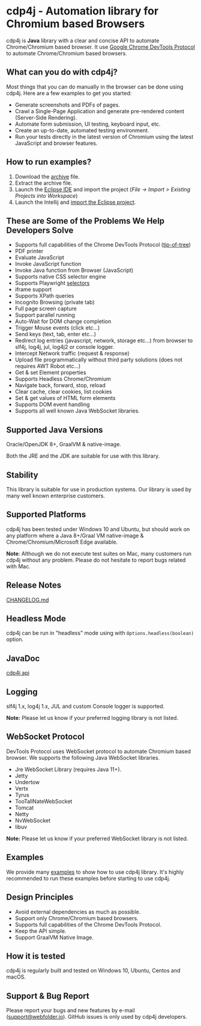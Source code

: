 cdp4j -  Automation library for Chromium based Browsers
=========================================================

cdp4j is **Java** library with a clear and concise API to automate Chrome/Chromium based browser.
It use [Google Chrome DevTools Protocol](https://chromedevtools.github.io/devtools-protocol/) to automate Chrome/Chromium based browsers.

What can you do with cdp4j?
---------------------------
Most things that you can do manually in the browser can be done using cdp4j.
Here are a few examples to get you started:

* Generate screenshots and PDFs of pages.
* Crawl a Single-Page Application and generate pre-rendered content (Server-Side Rendering).
* Automate form submission, UI testing, keyboard input, etc.
* Create an up-to-date, automated testing environment.
* Run your tests directly in the latest version of Chromium using the latest JavaScript and browser features.

How to run examples?
--------------------
1. Download the [archive](https://github.com/webfolderio/cdp4j/archive/refs/heads/master.zip) file.
2. Extract the archive file.
3. Launch the [Eclipse IDE](https://www.eclipse.org/ide/) and import the project (*File -> Import > Existing Projects into Workspace*)
4. Launch the Intellij and [import the Eclipse project](https://www.jetbrains.com/help/idea/import-project-from-eclipse-page-1.html).

These are Some of the Problems We Help Developers Solve
-------------------------------------------------------
* Supports full capabilities of the Chrome DevTools Protocol ([tip-of-tree](https://chromedevtools.github.io/debugger-protocol-viewer/tot/))
* PDF printer
* Evaluate JavaScript
* Invoke JavaScript function
* Invoke Java function from Browser (JavaScript)
* Supports native CSS selector engine
* Supports Playwright [selectors](https://playwright.dev/docs/selectors)
* iframe support
* Supports XPath queries
* Incognito Browsing (private tab)
* Full page screen capture
* Support parallel running
* Auto-Wait for DOM change completion
* Trigger Mouse events (click etc...)
* Send keys (text, tab, enter etc...)
* Redirect log entries (javascript, network, storage etc...) from browser to slf4j, log4j, jul, log4j2 or console logger.
* Intercept Network traffic (request & response)
* Upload file programmatically without third party solutions (does not requires AWT Robot etc...)
* Get & set Element properties
* Supports Headless Chrome/Chromium
* Navigate back, forward, stop, reload
* Clear cache, clear cookies, list cookies
* Set & get values of HTML form elements
* Supports DOM event handling
* Supports all well known Java WebSocket libraries.

Supported Java Versions
-----------------------

Oracle/OpenJDK 8+, GraalVM & native-image.

Both the JRE and the JDK are suitable for use with this library.

Stability
---------
This library is suitable for use in production systems. Our library is used by many well known enterprise customers.

Supported Platforms
-------------------
cdp4j has been tested under Windows 10 and Ubuntu, but should work on any platform where a Java 8+/Graal VM native-image & Chrome/Chromium/Microsoft Edge available.

__Note__: Although we do not execute test suites on Mac, many customers run cdp4j without any problem. Please do not hesitate to report bugs related with Mac.

Release Notes
-------------
[CHANGELOG.md](https://github.com/webfolderio/cdp4j/blob/master/CHANGELOG.md)

Headless Mode
-------------
cdp4j can be run in "headless" mode using with `Options.headless(boolean)` option.

JavaDoc
-------
[cdp4j api](https://webfolder.io/cdp4j/javadoc/index.html)

Logging
-------
slf4j 1.x, log4j 1.x, JUL and custom Console logger is supported.

__Note:__ Please let us know if your preferred logging library is not listed.

WebSocket Protocol
------------------
DevTools Protocol uses WebSocket protocol to automate Chromium based browser. We supports the following Java WebSocket libraries.

* Jre WebSocket Library (requires Java 11+).
* Jetty
* Undertow
* Vertx
* Tyrus
* TooTallNateWebSocket
* Tomcat
* Netty
* NvWebSocket
* libuv

__Note:__ Please let us know if your preferred WebSocket library is not listed.

Examples
-------
We provide many [examples](https://github.com/webfolderio/cdp4j/tree/master/src/io/webfolder/cdp/sample) to show how to use cdp4j library.
It's highly recommended to run these examples before starting to use cdp4j.

Design Principles
-----------------
* Avoid external dependencies as much as possible.
* Support only Chrome/Chromium based browsers.
* Supports full capabilities of the Chrome DevTools Protocol.
* Keep the API simple.
* Support GraalVM Native Image.

How it is tested
----------------
cdp4j is regularly built and tested on Windows 10, Ubuntu, Centos and macOS.

Support & Bug Report
--------------------
Please report your bugs and new features by e-mail ([support@webfolder.io](mailto:support@webfolder.io)).
GitHub issues is only used by cdp4j developers.

